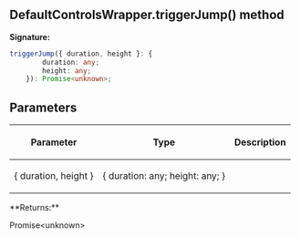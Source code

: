 
## DefaultControlsWrapper.triggerJump() method

**Signature:**

```typescript
triggerJump({ duration, height }: {
        duration: any;
        height: any;
    }): Promise<unknown>;
```

## Parameters

<table><thead><tr><th>

Parameter


</th><th>

Type


</th><th>

Description


</th></tr></thead>
<tbody><tr><td>

{ duration, height }


</td><td>

{ duration: any; height: any; }


</td><td>


</td></tr>
</tbody></table>
**Returns:**

Promise&lt;unknown&gt;

